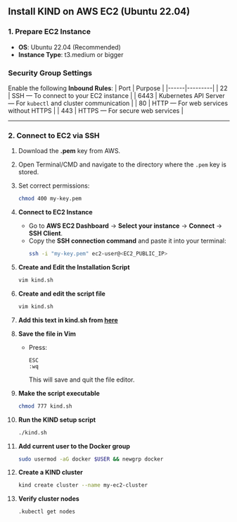 ## Install KIND on AWS EC2 (Ubuntu 22.04)

### 1. Prepare EC2 Instance
- **OS**: Ubuntu 22.04 (Recommended)
- **Instance Type**: t3.medium or bigger

### Security Group Settings
Enable the following **Inbound Rules**:
| Port | Purpose |
|------|---------|
| 22   | SSH — To connect to your EC2 instance |
| 6443 | Kubernetes API Server — For `kubectl` and cluster communication |
| 80   | HTTP — For web services without HTTPS |
| 443  | HTTPS — For secure web services |

---

### 2. Connect to EC2 via SSH
1. Download the **.pem** key from AWS.
2. Open Terminal/CMD and navigate to the directory where the `.pem` key is stored.
3. Set correct permissions:
   ```bash
   chmod 400 my-key.pem
4. **Connect to EC2 Instance**
   - Go to **AWS EC2 Dashboard** → **Select your instance** → **Connect** → **SSH Client**.
   - Copy the **SSH connection command** and paste it into your terminal:
     ```bash
     ssh -i "my-key.pem" ec2-user@<EC2_PUBLIC_IP>
     ```

5. **Create and Edit the Installation Script**
   ```bash
   vim kind.sh

6. **Create and edit the script file**
   ```bash
   vim kind.sh

6. **Add this text in kind.sh from [here](https://example.com)**

7. **Save the file in Vim**
   - Press:
     ```
     ESC
     :wq
     ```
     This will save and quit the file editor.

8. **Make the script executable**
   ```bash
   chmod 777 kind.sh

9. **Run the KIND setup script**
   ```bash
   ./kind.sh

9. **Add current user to the Docker group**
   ```bash
   sudo usermod -aG docker $USER && newgrp docker

9. **Create a KIND cluster**
   ```bash
   kind create cluster --name my-ec2-cluster

9. **Verify cluster nodes**
   ```bash
   .kubectl get nodes



